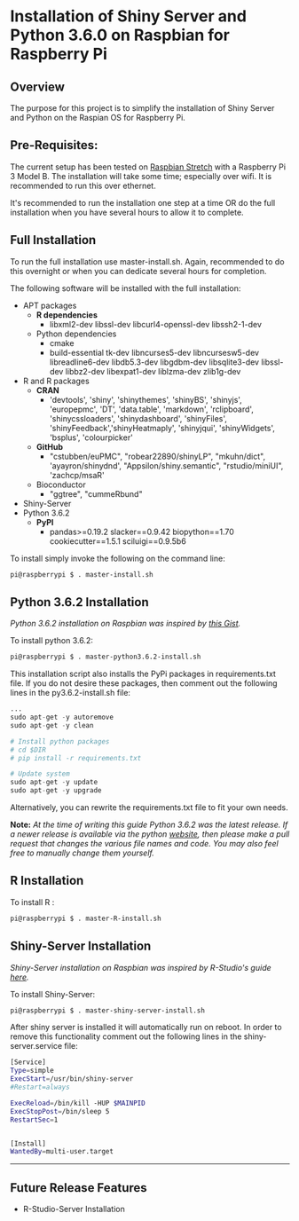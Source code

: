 # Installation of Shiny Server and Python 3.6.0 on Raspbian for Raspberry Pi

## Overview
The purpose for this project is to simplify the installation of Shiny Server and Python on the Raspian OS for Raspberry Pi.  

## Pre-Requisites:
The current setup has been tested on [Raspbian Stretch](https://www.raspberrypi.org/downloads/raspbian/) with a Raspberry Pi 3 Model B.  The installation will take some time; especially over wifi. It is recommended to run this over ethernet.

It's recommended to run the installation one step at a time OR do the full installation when you have several hours to allow it to complete.

## Full Installation
To run the full installation use master-install.sh.  Again, recommended to do this overnight or when you can dedicate several hours for completion.

The following software will be installed with the full installation:
* APT packages
  * **R dependencies**
    * libxml2-dev libssl-dev libcurl4-openssl-dev libssh2-1-dev
  * Python dependencies
    * cmake
    * build-essential tk-dev libncurses5-dev libncursesw5-dev libreadline6-dev libdb5.3-dev libgdbm-dev libsqlite3-dev libssl-dev libbz2-dev libexpat1-dev liblzma-dev zlib1g-dev
* R and R packages
  * **CRAN**
    * 'devtools', 'shiny', 'shinythemes', 'shinyBS', 'shinyjs', 'europepmc', 'DT', 'data.table', 'markdown', 'rclipboard', 'shinycssloaders', 'shinydashboard', 'shinyFiles', 'shinyFeedback','shinyHeatmaply', 'shinyjqui', 'shinyWidgets', 'bsplus', 'colourpicker'
  * **GitHub**
    * "cstubben/euPMC", "robear22890/shinyLP", "mkuhn/dict", 'ayayron/shinydnd', "Appsilon/shiny.semantic", "rstudio/miniUI", 'zachcp/msaR'
  * Bioconductor
    * "ggtree", "cummeRbund"
* Shiny-Server
* Python 3.6.2
  * **PyPI**
    * pandas>=0.19.2
      slacker==0.9.42
      biopython==1.70
      cookiecutter==1.5.1
      sciluigi==0.9.5b6

To install simply invoke the following on the command line:
```bash
pi@raspberrypi $ . master-install.sh
```
## Python 3.6.2 Installation
_Python 3.6.2 installation on Raspbian was inspired by
[this Gist](https://gist.github.com/dschep/24aa61672a2092246eaca2824400d37f)._

To install python 3.6.2:
```bash
pi@raspberrypi $ . master-python3.6.2-install.sh
```

This installation script also installs the PyPi packages in requirements.txt file.
If you do not desire these packages, then comment out the following lines in the py3.6.2-install.sh file:
```python
...
sudo apt-get -y autoremove
sudo apt-get -y clean

# Install python packages
# cd $DIR
# pip install -r requirements.txt

# Update system
sudo apt-get -y update
sudo apt-get -y upgrade
```

Alternatively, you can rewrite the requirements.txt file to fit your own needs.

**Note:** _At the time of writing this guide Python 3.6.2 was the latest release.  If a newer release is
available via the python [website](https://www.python.org/downloads/source/), then please make a pull
request that changes the various file names and code.  You may also feel free to manually change them yourself._

## R Installation
To install R :
```bash
pi@raspberrypi $ . master-R-install.sh
```

## Shiny-Server Installation
_Shiny-Server installation on Raspbian was inspired by R-Studio's guide [here](https://github.com/rstudio/shiny-server/wiki/Building-Shiny-Server-from-Source#installation)._

To install Shiny-Server:
```bash
pi@raspberrypi $ . master-shiny-server-install.sh
```

After shiny server is installed it will automatically run on reboot.  In order to
remove this functionality comment out the following lines in the shiny-server.service file:
```bash
[Service]
Type=simple
ExecStart=/usr/bin/shiny-server
#Restart=always

ExecReload=/bin/kill -HUP $MAINPID
ExecStopPost=/bin/sleep 5
RestartSec=1


[Install]
WantedBy=multi-user.target
```
___
## Future Release Features
*  R-Studio-Server Installation

